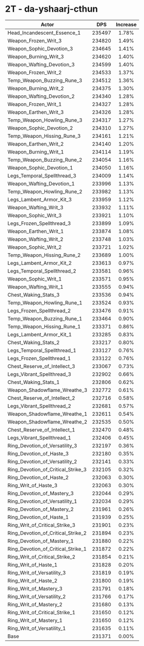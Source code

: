 # 2T - da-yshaarj-cthun
| Actor | DPS | Increase |
|---|:---:|:---:|
|Head_Incandescent_Essence_1|235497|1.78%|
|Weapon_Frozen_Writ_3|234820|1.49%|
|Weapon_Sophic_Devotion_3|234645|1.41%|
|Weapon_Burning_Writ_3|234620|1.40%|
|Weapon_Wafting_Devotion_3|234599|1.40%|
|Weapon_Frozen_Writ_2|234533|1.37%|
|Temp_Weapon_Buzzing_Rune_3|234512|1.36%|
|Weapon_Burning_Writ_2|234375|1.30%|
|Weapon_Wafting_Devotion_2|234340|1.28%|
|Weapon_Frozen_Writ_1|234327|1.28%|
|Weapon_Earthen_Writ_3|234326|1.28%|
|Temp_Weapon_Howling_Rune_3|234317|1.27%|
|Weapon_Sophic_Devotion_2|234310|1.27%|
|Temp_Weapon_Hissing_Rune_3|234161|1.21%|
|Weapon_Earthen_Writ_2|234140|1.20%|
|Weapon_Burning_Writ_1|234114|1.19%|
|Temp_Weapon_Buzzing_Rune_2|234054|1.16%|
|Weapon_Sophic_Devotion_1|234050|1.16%|
|Legs_Temporal_Spellthread_3|234009|1.14%|
|Weapon_Wafting_Devotion_1|233996|1.13%|
|Temp_Weapon_Howling_Rune_2|233982|1.13%|
|Legs_Lambent_Armor_Kit_3|233959|1.12%|
|Weapon_Wafting_Writ_3|233932|1.11%|
|Weapon_Sophic_Writ_3|233921|1.10%|
|Legs_Frozen_Spellthread_3|233899|1.09%|
|Weapon_Earthen_Writ_1|233874|1.08%|
|Weapon_Wafting_Writ_2|233748|1.03%|
|Weapon_Sophic_Writ_2|233721|1.02%|
|Temp_Weapon_Hissing_Rune_2|233689|1.00%|
|Legs_Lambent_Armor_Kit_2|233613|0.97%|
|Legs_Temporal_Spellthread_2|233581|0.96%|
|Weapon_Sophic_Writ_1|233571|0.95%|
|Weapon_Wafting_Writ_1|233555|0.94%|
|Chest_Waking_Stats_3|233536|0.94%|
|Temp_Weapon_Howling_Rune_1|233524|0.93%|
|Legs_Frozen_Spellthread_2|233476|0.91%|
|Temp_Weapon_Buzzing_Rune_1|233464|0.90%|
|Temp_Weapon_Hissing_Rune_1|233371|0.86%|
|Legs_Lambent_Armor_Kit_1|233285|0.83%|
|Chest_Waking_Stats_2|233217|0.80%|
|Legs_Temporal_Spellthread_1|233127|0.76%|
|Legs_Frozen_Spellthread_1|233122|0.76%|
|Chest_Reserve_of_Intellect_3|233067|0.73%|
|Legs_Vibrant_Spellthread_3|232902|0.66%|
|Chest_Waking_Stats_1|232806|0.62%|
|Weapon_Shadowflame_Wreathe_3|232772|0.61%|
|Chest_Reserve_of_Intellect_2|232716|0.58%|
|Legs_Vibrant_Spellthread_2|232681|0.57%|
|Weapon_Shadowflame_Wreathe_1|232611|0.54%|
|Weapon_Shadowflame_Wreathe_2|232535|0.50%|
|Chest_Reserve_of_Intellect_1|232470|0.48%|
|Legs_Vibrant_Spellthread_1|232406|0.45%|
|Ring_Devotion_of_Versatility_3|232197|0.36%|
|Ring_Devotion_of_Haste_3|232180|0.35%|
|Ring_Devotion_of_Versatility_2|232141|0.33%|
|Ring_Devotion_of_Critical_Strike_3|232105|0.32%|
|Ring_Devotion_of_Haste_2|232063|0.30%|
|Ring_Writ_of_Haste_3|232063|0.30%|
|Ring_Devotion_of_Mastery_3|232044|0.29%|
|Ring_Devotion_of_Versatility_1|232034|0.29%|
|Ring_Devotion_of_Mastery_2|231961|0.26%|
|Ring_Devotion_of_Haste_1|231939|0.25%|
|Ring_Writ_of_Critical_Strike_3|231901|0.23%|
|Ring_Devotion_of_Critical_Strike_2|231894|0.23%|
|Ring_Devotion_of_Mastery_1|231880|0.22%|
|Ring_Devotion_of_Critical_Strike_1|231872|0.22%|
|Ring_Writ_of_Critical_Strike_2|231854|0.21%|
|Ring_Writ_of_Haste_1|231828|0.20%|
|Ring_Writ_of_Versatility_3|231819|0.19%|
|Ring_Writ_of_Haste_2|231800|0.19%|
|Ring_Writ_of_Mastery_3|231791|0.18%|
|Ring_Writ_of_Versatility_2|231766|0.17%|
|Ring_Writ_of_Mastery_2|231680|0.13%|
|Ring_Writ_of_Critical_Strike_1|231650|0.12%|
|Ring_Writ_of_Mastery_1|231650|0.12%|
|Ring_Writ_of_Versatility_1|231635|0.11%|
|Base|231371|0.00%|
